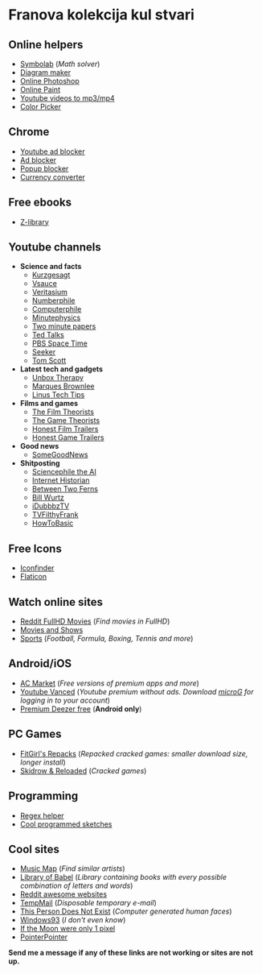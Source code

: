 # Franova kolekcija kul stvari

## Online helpers
- [Symbolab](https://www.symbolab.com/) (*Math solver*)
- [Diagram maker](https://app.diagrams.net/)
- [Online Photoshop](https://www.photopea.com/)
- [Online Paint](https://jspaint.app/#local:14066bffee5df)
- [Youtube videos to mp3/mp4](https://www.y2mate.com/en11/convert-youtube)
- [Color Picker](https://www.w3schools.com/colors/colors_picker.asp)

## Chrome
- [Youtube ad blocker](https://chrome.google.com/webstore/detail/adblock-for-youtube/cmedhionkhpnakcndndgjdbohmhepckk?hl=hr)
- [Ad blocker](https://chrome.google.com/webstore/detail/adblock-%E2%80%94-best-ad-blocker/gighmmpiobklfepjocnamgkkbiglidom?hl=hr)
- [Popup blocker](https://chrome.google.com/webstore/detail/pop-up-blocker-for-chrome/bkkbcggnhapdmkeljlodobbkopceiche)
- [Currency converter](https://chrome.google.com/webstore/detail/currency-converter/dkpedpjjafnceedhomeijlphmjbblmdj)

## Free ebooks
 - [Z-library](https://z-lib.org/)

## Youtube channels
- **Science and facts**
  - [Kurzgesagt](https://www.youtube.com/channel/UCsXVk37bltHxD1rDPwtNM8Q)
  - [Vsauce](https://www.youtube.com/user/Vsauce)
  - [Veritasium](https://www.youtube.com/user/1veritasium)
  - [Numberphile](https://www.youtube.com/user/numberphile)
  - [Computerphile](https://www.youtube.com/user/Computerphile/videos)
  - [Minutephysics](https://www.youtube.com/user/minutephysics/videos)
  - [Two minute papers](https://www.youtube.com/channel/UCbfYPyITQ-7l4upoX8nvctg)
  - [Ted Talks](https://www.youtube.com/user/TEDtalksDirector/videos)
  - [PBS Space Time](https://www.youtube.com/channel/UC7_gcs09iThXybpVgjHZ_7g/videos)
  - [Seeker](https://www.youtube.com/user/DNewsChannel/videos)
  - [Tom Scott](https://www.youtube.com/user/enyay/videos)
- **Latest tech and gadgets**
  - [Unbox Therapy](https://www.youtube.com/channel/UCOe_y6KKvS3PdIfb9q9pGug)
  - [Marques Brownlee](https://www.youtube.com/channel/UCOe_y6KKvS3PdIfb9q9pGug)
  - [Linus Tech Tips](https://www.youtube.com/user/LinusTechTips/featured)
- **Films and games**
  - [The Film Theorists](https://www.youtube.com/user/FilmTheorists/videos)
  - [The Game Theorists](https://www.youtube.com/user/MatthewPatrick13)
  - [Honest Film Trailers](https://www.youtube.com/user/screenjunkies)
  - [Honest Game Trailers](https://www.youtube.com/user/curseentertainment/videos)
- **Good news**
  - [SomeGoodNews](https://www.youtube.com/channel/UCOe_y6KKvS3PdIfb9q9pGug)
- **Shitposting**
  - [Sciencephile the AI](https://www.youtube.com/channel/UC7BhHN8NyMMru2RUygnDXSg)
  - [Internet Historian](https://www.youtube.com/channel/UCR1D15p_vdP3HkrH8wgjQRw/videos)
  - [Between Two Ferns](https://www.youtube.com/watch?v=xrkPe-9rM1Q&list=PLFEE651C298476F00)
  - [Bill Wurtz](https://www.youtube.com/user/billwurtz/videos)
  - [iDubbbzTV](https://www.youtube.com/user/iDubbbzTV/videos)
  - [TVFilthyFrank](https://www.youtube.com/user/TVFilthyFrank/videos)
  - [HowToBasic](https://www.youtube.com/user/HowToBasic)

## Free Icons
- [Iconfinder](https://www.iconfinder.com/icon-sets/featured/free)
- [Flaticon](https://www.flaticon.com/)

## Watch online sites
- [Reddit FullHD Movies](https://www.reddit.com/r/watchmoviesfullhd/) (*Find movies in FullHD*)
- [Movies and Shows](https://www2.f2movies.to/)
- [Sports](https://www.totalsportek.com/) (*Football, Formula, Boxing, Tennis and more*)

## Android/iOS
- [AC Market](https://acmarketofficial.com/) (*Free versions of premium apps and more*)
- [Youtube Vanced](https://vanced.app/) (*Youtube premium without ads. Download [microG](https://www.google.com/search?q=youtube+vanced+microg&rlz=1C1CHBF_enHR817HR817&oq=youtube+vanced+microg&aqs=chrome..69i57j69i64l2.4447j0j7&sourceid=chrome&ie=UTF-8) for logging in to your account*)
- [Premium Deezer free](https://drive.google.com/file/d/14pPACcD0uppoauNxmcxy3XpU3O4HgLG_/view?usp=sharing) (**Android only**)

## PC Games
- [FitGirl's Repacks](https://fitgirl-repacks.site/) (*Repacked cracked games: smaller download size, longer install*)
- [Skidrow & Reloaded](https://www.skidrowreloaded.com/) (*Cracked games*)

## Programming
- [Regex helper](https://regex101.com/)
- [Cool programmed sketches](https://www.openprocessing.org/browse/#*)

## Cool sites
- [Music Map](https://www.music-map.com/) (*Find similar artists*)
- [Library of Babel](https://libraryofbabel.info/) (*Library containing books with every possible combination of letters and words*)
- [Reddit awesome websites](https://www.reddit.com/r/InternetIsBeautiful/)
- [TempMail](https://temp-mail.org/) (*Disposable temporary e-mail*)
- [This Person Does Not Exist](https://www.thispersondoesnotexist.com/) (*Computer generated human faces*)
- [Windows93](https://www.windows93.net/) (*I don't even know*)
- [If the Moon were only 1 pixel](https://joshworth.com/dev/pixelspace/pixelspace_solarsystem.html)
- [PointerPointer](https://pointerpointer.com/)


**Send me a message if any of these links are not working or sites are not up.**
